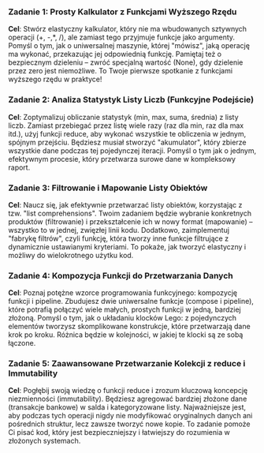 ### Zadanie 1: Prosty Kalkulator z Funkcjami Wyższego Rzędu  

**Cel**: Stwórz elastyczny kalkulator, który nie ma wbudowanych sztywnych operacji (+, -,\*, /), 
ale zamiast tego przyjmuje funkcje jako argumenty. Pomyśl o tym, jak o uniwersalnej 
maszynie, której "mówisz", jaką operację ma wykonać, przekazując jej odpowiednią funkcję. 
Pamiętaj też o bezpiecznym dzieleniu – zwróć specjalną wartość (None), gdy dzielenie przez 
zero jest niemożliwe. To Twoje pierwsze spotkanie z funkcjami wyższego rzędu w praktyce!  

  
### Zadanie 2: Analiza Statystyk Listy Liczb (Funkcyjne Podejście)  

**Cel**: Zoptymalizuj obliczanie statystyk (min, max, suma, średnia) z listy liczb. Zamiast przebiegać przez listę wiele razy (raz dla min, raz dla max itd.), użyj funkcji reduce, aby wykonać wszystkie te obliczenia w jednym, spójnym przejściu. Będziesz musiał stworzyć "akumulator", który zbierze wszystkie dane podczas tej pojedynczej iteracji. Pomyśl o tym jak o jednym, efektywnym procesie, który przetwarza surowe dane w kompleksowy raport.  
  
### Zadanie 3: Filtrowanie i Mapowanie Listy Obiektów 

**Cel**: Naucz się, jak efektywnie przetwarzać listy obiektów, korzystając z tzw. "list 
comprehensions". Twoim zadaniem będzie wybranie konkretnych produktów (filtrowanie) i 
przekształcenie ich w nowy format (mapowanie) – wszystko to w jednej, zwięzłej linii kodu. 
Dodatkowo, zaimplementuj "fabrykę filtrów", czyli funkcję, która tworzy inne funkcje 
filtrujące z dynamicznie ustawianymi kryteriami. To pokaże, jak tworzyć elastyczny i 
możliwy do wielokrotnego użytku kod.  

  
###  Zadanie 4: Kompozycja Funkcji do Przetwarzania Danych  

**Cel**: Poznaj potężne wzorce programowania funkcyjnego: kompozycję funkcji i pipeline. Zbudujesz dwie uniwersalne funkcje (compose i pipeline), które potrafią połączyć wiele małych, prostych funkcji w jedną, bardziej złożoną. Pomyśl o tym, jak o układaniu klocków Lego: z pojedynczych elementów tworzysz skomplikowane konstrukcje, które przetwarzają dane krok po kroku. Różnica będzie w kolejności, w jakiej te klocki są ze sobą łączone.  

  
### Zadanie 5: Zaawansowane Przetwarzanie Kolekcji z reduce i Immutability  

**Cel**: Pogłębij swoją wiedzę o funkcji reduce i zrozum kluczową koncepcję niezmienności (immutability). Będziesz agregować bardziej złożone dane (transakcje bankowe) w salda i kategoryzowane listy. Najważniejsze jest, aby podczas tych operacji nigdy nie modyfikować oryginalnych danych ani pośrednich struktur, lecz zawsze tworzyć nowe kopie. To zadanie pomoże Ci pisać kod, który jest bezpieczniejszy i łatwiejszy do rozumienia w złożonych systemach.